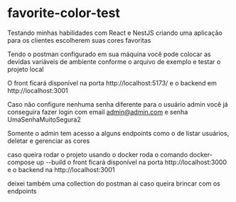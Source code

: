 # favorite-color-test

Testando minhas habilidades com React e NestJS criando uma aplicação para os clientes escolherem suas cores favoritas

Tendo o postman configurado em sua máquina você pode colocar as devidas variáveis de ambiente conforme o arquivo de exemplo e testar o projeto local

O front ficará disponível na porta http://localhost:5173/ e o backend em http://localhost:3001

Caso não configure nenhuma senha diferente para o usuário admin você já conseguira fazer login com email admin@admin.com e senha UmaSenhaMuitoSegura2

Somente o admin tem acesso a alguns endpoints como o de listar usuários, deletar e gerenciar as cores

caso queira rodar o projeto usando o docker roda o comando docker-compose up --build o front ficará disponível na porta http://localhost:3000 e o backend na http://localhost:3001

deixei também uma collection do postman ai caso queira brincar com os endpoints
